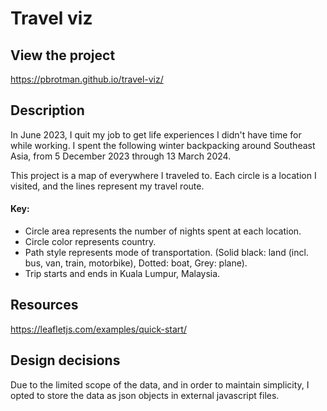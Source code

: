 # Travel viz

## View the project
https://pbrotman.github.io/travel-viz/

## Description

In June 2023, I quit my job to get life experiences I didn't have time for while working. I spent the following winter backpacking around Southeast Asia, from 5 December 2023 through 13 March 2024.

This project is a map of everywhere I traveled to. Each circle is a location I visited, and the lines represent my travel route.

#### Key:
- Circle area represents the number of nights spent at each location.
- Circle color represents country.
- Path style represents mode of transportation. (Solid black: land (incl. bus, van, train, motorbike), Dotted: boat, Grey: plane).
- Trip starts and ends in Kuala Lumpur, Malaysia.

## Resources

https://leafletjs.com/examples/quick-start/

## Design decisions

Due to the limited scope of the data, and in order to maintain simplicity, I opted to store the data as json objects in external javascript files.